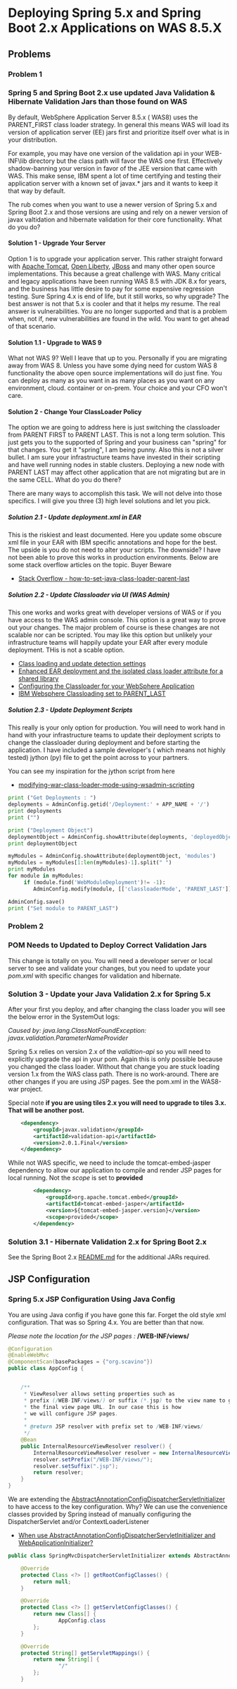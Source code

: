 # Deploying Spring 5.x and Spring Boot 2.x Applications on WAS 8.5.X

## Problems

### Problem 1
### Spring 5 and Spring Boot 2.x use updated Java Validation & Hibernate Validation Jars than those found on WAS
By default, WebSphere Application Server 8.5.x ( WAS8) uses the PARENT_FIRST class loader strategy. In general this
means WAS will load its version of application server (EE) jars first and prioritize itself over what is in your
distribution.

For example, you may have one version of the validation api in your WEB-INF\lib directory but the class path will 
favor the WAS one first. Effectively shadow-banning your version in favor of the JEE version that came with WAS. This
make sense, IBM spent a lot of time certifying and testing their application server with a known set of javax.* jars
and it wants to keep it that way by default.

The rub comes when you want to use a newer version of Spring 5.x and Spring Boot 2.x and those versions are using and 
rely on a newer version of javax valtidation and hibernate validation for their core functionality. What do you do?

#### Solution 1 - Upgrade Your Server
Option 1 is to upgrade your application server. This rather straight forward with 
[Apache Tomcat](http://tomcat.apache.org/), [Open Liberty](https://openliberty.io/), [JBoss](https://www.wildfly.org/)
and many 
other open source implementations. This because a great challenge with WAS. Many critical and legacy applications
have been running WAS 8.5 with JDK 8.x for years, and the business has little desire to pay for some expensive regression 
testing. Sure Spring 4.x is end of life, but it still works, so why upgrade? The best 
answer is not that 5.x is cooler and that it helps my resume. The real answer is vulnerabilities. You are no longer
supported and that is a problem when, not if, new vulnerabilities are found in the wild. You want to get ahead of that
scenario.

#### Solution 1.1 - Upgrade to WAS 9
What not WAS 9? Well I leave that up to you. Personally if you are migrating away from WAS 8. Unless you have some
dying need for custom WAS 8 functionality the above open source implementations will do just fine. You can deploy
as many as you want in as many places as you want on any environment, cloud. container or on-prem. Your choice and
your CFO won't care.

#### Solution 2 - Change Your ClassLoader Policy
The option we are going to address here is just switching the classloader from PARENT FIRST to PARENT LAST. This is not
a long term solution. This just gets you to the supported of Spring and your business can "spring" for that changes.
You get it "spring", I am being punny. Also this is not a silver bullet. I am sure your infrastructure teams have invested
in their scripting and have well running nodes in stable clusters. Deploying a new node with PARENT LAST may affect
other application that are not migrating but are in the same CELL. What do you do there?

There are many ways to accomplish this task. We will not delve into those specifics. I will give you three (3) high 
level solutions and let you pick.

##### Solution 2.1 - Update deployment.xml in EAR
This is the riskiest and least documented. Here you update some obscure xml file in your EAR with IBM specific 
annotations and hope for the best. The upside is you do not need to alter your scripts. The downside? I have not 
been able to prove this works in production environments.  Below are some stack overflow articles on the topic. 
Buyer Beware

* [Stack Overflow - how-to-set-java-class-loader-parent-last](https://stackoverflow.com/questions/21421916/how-to-set-java-class-loader-parent-last)

##### Solution 2.2 - Update Classloader via UI (WAS Admin)
This one works and works great with developer versions of WAS or if you have access to the WAS admin console. This 
option is a great way to prove out your changes. The major problem of course is these changes are not scalable nor
can be scripted. You may like this option but unlikely your infrastructure teams will happily update your EAR after
every module deployment. THis is not a scable option.

* [Class loading and update detection settings](https://www.ibm.com/docs/en/was/8.5.5?topic=application-class-loading-update-detection-settings)
* [Enhanced EAR deployment and the isolated class loader attribute for a shared library](https://www.ibm.com/support/pages/enhanced-ear-deployment-and-isolated-class-loader-attribute-shared-library)
* [Configuring the Classloader for your WebSphere Application](http://www.craigstjean.com/2015/05/configuring-the-classloader-for-your-websphere-application-2/)
* [IBM Websphere Classloading set to PARENT_LAST](http://tugrulaslan.com/ibm-websphere-classloading-set-to-parent_last/)

##### Solution 2.3 - Update Deployment Scripts
This really is your only option for production. You will need to work hand in hand with your infrastructure teams to update
their deployment scripts to change the classloader during deployment and before starting the application. I have included
a sample developer's ( which means not highly tested) jython (py) file to get the point across to your partners.

You can see my inspiration for the jython script from here

* [modifying-war-class-loader-mode-using-wsadmin-scripting](https://www.ibm.com/docs/en/was-nd/8.5.5?topic=caus-modifying-war-class-loader-mode-using-wsadmin-scripting)

```python
print ("Get Deployments : ")
deployments = AdminConfig.getid('/Deployment:' + APP_NAME + '/')
print deployments
print ("")

print ("Deployment Object")
deploymentObject = AdminConfig.showAttribute(deployments, 'deployedObject')
print deploymentObject

myModules = AdminConfig.showAttribute(deploymentObject, 'modules')
myModules = myModules[1:len(myModules)-1].split(" ")
print myModules
for module in myModules:
     if (module.find('WebModuleDeployment')!= -1):
        AdminConfig.modify(module, [['classloaderMode', 'PARENT_LAST']])

AdminConfig.save()
print ("Set module to PARENT_LAST")
```

### Problem 2
### POM Needs to Updated to Deploy Correct Validation Jars
This change is totally on you. You will need a developer server or local server to see and validate your changes, but
you need to update your *pom.xml* with specific changes for validation and hibernate.

### Solution 3 - Update your Java Validation 2.x for Spring 5.x
After your first you deploy, and after changing the class loader you will see the below error in the SystemOut logs:

*Caused by: java.lang.ClassNotFoundException: javax.validation.ParameterNameProvider*

Spring 5.x relies on version 2.x of the *validtion-api* so you will need to explicitly upgrade the api in your pom. Again
this is only possible because you changed the class loader. Without that change you are stuck loading version 1.x from
the WAS class path. There is no work-around. There are other changes if you are using JSP pages. See the pom.xml in the 
WAS8-war project.

Special note **if you are using tiles 2.x you will need to upgrade to tiles 3.x. That will be another post.**

```xml
    <dependency>
        <groupId>javax.validation</groupId>
        <artifactId>validation-api</artifactId>
        <version>2.0.1.Final</version>
    </dependency>
```

While not WAS specific, we need to include the tomcat-embed-jasper dependency to allow
our application to compile and render JSP pages for local running. Not the *scope* is set to **provided**

```xml
        <dependency>
            <groupId>org.apache.tomcat.embed</groupId>
            <artifactId>tomcat-embed-jasper</artifactId>
            <version>${tomcat-embed-jasper.version}</version>
            <scope>provided</scope>
        </dependency>
```

### Solution 3.1 - Hibernate Validation 2.x for Spring Boot 2.x
See the Spring Boot 2.x [README.md](./was8-sb-war/README.md) for the additional JARs required.

## JSP Configuration

### Spring 5.x JSP Configuration Using Java Config
You are using Java config if you have gone this far. Forget the old style xml configuration. That was so Spring 4.x. You
are better than that now. 

*Please note the location for the JSP pages :* **/WEB-INF/views/**

```java
@Configuration
@EnableWebMvc
@ComponentScan(basePackages = {"org.scavino"})
public class AppConfig {


    /**
     * ViewResolver allows setting properties such as
     * prefix (/WEB-INF/views/) or suffix (*.jsp) to the view name to generate
     * the final view page URL. In our case this is how
     * we will configure JSP pages.
     *
     * @return JSP resolver with prefix set to /WEB-INF/views/
     */
    @Bean
    public InternalResourceViewResolver resolver() {
        InternalResourceViewResolver resolver = new InternalResourceViewResolver();
        resolver.setPrefix("/WEB-INF/views/");
        resolver.setSuffix(".jsp");
        return resolver;
    }
}
```

We are extending the [AbstractAnnotationConfigDispatcherServletInitializer](https://docs.spring.io/spring-framework/docs/current/javadoc-api/org/springframework/web/servlet/support/AbstractAnnotationConfigDispatcherServletInitializer.html)
to have access to the key configuration. Why? We can use the convenience classes 
provided by Spring instead of manually configuring the DispatcherServlet and/or ContextLoaderListener

* [When use AbstractAnnotationConfigDispatcherServletInitializer and WebApplicationInitializer?](https://stackoverflow.com/questions/26676782/when-use-abstractannotationconfigdispatcherservletinitializer-and-webapplication)

```java
public class SpringMvcDispatcherServletInitializer extends AbstractAnnotationConfigDispatcherServletInitializer {

    @Override
    protected Class <?> [] getRootConfigClasses() {
        return null;
    }

    @Override
    protected Class <?> [] getServletConfigClasses() {
        return new Class[] {
                AppConfig.class
        };
    }

    @Override
    protected String[] getServletMappings() {
        return new String[] {
                "/"
        };
    }
```




